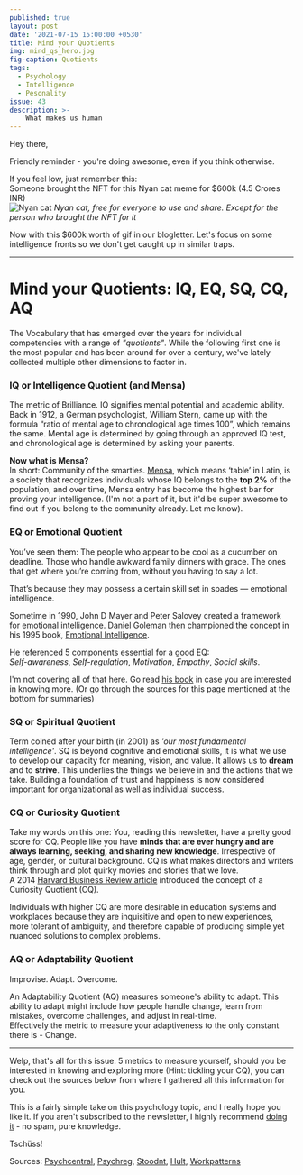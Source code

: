 ```yaml
---
published: true
layout: post
date: '2021-07-15 15:00:00 +0530'
title: Mind your Quotients
img: mind_qs_hero.jpg
fig-caption: Quotients
tags:
  - Psychology
  - Intelligence
  - Pesonality
issue: 43
description: >-
    What makes us human
---
```

Hey there,  

Friendly reminder - you're doing awesome, even if you think otherwise.  

If you feel low, just remember this:  
Someone brought the NFT for this Nyan cat meme for $600k (4.5 Crores INR)  
![Nyan cat](https://images-wixmp-ed30a86b8c4ca887773594c2.wixmp.com/f/67401945-34fc-46b8-8e8f-1982847277d4/ddba22b-2fad9d00-1d3f-4ec8-a65d-199a09dfa4e1.gif?token=eyJ0eXAiOiJKV1QiLCJhbGciOiJIUzI1NiJ9.eyJzdWIiOiJ1cm46YXBwOjdlMGQxODg5ODIyNjQzNzNhNWYwZDQxNWVhMGQyNmUwIiwiaXNzIjoidXJuOmFwcDo3ZTBkMTg4OTgyMjY0MzczYTVmMGQ0MTVlYTBkMjZlMCIsIm9iaiI6W1t7InBhdGgiOiJcL2ZcLzY3NDAxOTQ1LTM0ZmMtNDZiOC04ZThmLTE5ODI4NDcyNzdkNFwvZGRiYTIyYi0yZmFkOWQwMC0xZDNmLTRlYzgtYTY1ZC0xOTlhMDlkZmE0ZTEuZ2lmIn1dXSwiYXVkIjpbInVybjpzZXJ2aWNlOmZpbGUuZG93bmxvYWQiXX0.p1RcYkkOBXh0fzpoZxaTbE1_xNWLfoLqEZv1_0utuzU)
_Nyan cat, free for everyone to use and share. Except for the person who brought the NFT for it_  

Now with this $600k worth of gif in our blogletter. Let's focus on some intelligence fronts so we don't get caught up in similar traps.  

-----

# Mind your Quotients: IQ, EQ, SQ, CQ, AQ
The Vocabulary that has emerged over the years for individual competencies with a range of _"quotients"_. While the following first one is the most popular and has been around for over a century, we've lately collected multiple other dimensions to factor in.  

### IQ or Intelligence Quotient (and Mensa)
The metric of Brilliance. IQ signifies mental potential and academic ability. Back in 1912, a German psychologist, William Stern, came up with the formula “ratio of mental age to chronological age times 100”, which remains the same. Mental age is determined by going through an approved IQ test, and chronological age is determined by asking your parents.  

**Now what is Mensa?**  
In short: Community of the smarties. [Mensa](https://www.mensa.org/mensa/about-us), which means ‘table’ in Latin, is a society that recognizes individuals whose IQ belongs to the **top 2%** of the population, and over time, Mensa entry has become the highest bar for proving your intelligence. (I'm not a part of it, but it'd be super awesome to find out if you belong to the community already. Let me know).  

### EQ or Emotional Quotient
You’ve seen them: The people who appear to be cool as a cucumber on deadline. Those who handle awkward family dinners with grace. The ones that get where you’re coming from, without you having to say a lot.  

That’s because they may possess a certain skill set in spades — emotional intelligence.  

Sometime in 1990, John D Mayer and Peter Salovey created a framework for emotional intelligence. Daniel Goleman then championed the concept in his 1995 book, [Emotional Intelligence](https://www.amazon.com/Emotional-Intelligence-Matter-More-Than/dp/055338371X).  

He referenced 5 components essential for a good EQ:  
_Self-awareness_, _Self-regulation_, _Motivation_, _Empathy_, _Social skills_.  

I'm not covering all of that here. Go read [his book](https://www.goodreads.com/book/show/26329.Emotional_Intelligence) in case you are interested in knowing more. (Or go through the sources for this page mentioned at the bottom for summaries)  

### SQ or Spiritual Quotient
Term coined after your birth (in 2001) as _'our most fundamental intelligence'_. SQ is beyond cognitive and emotional skills, it is what we use to develop our capacity for meaning, vision, and value. It allows us to **dream** and to **strive**. This underlies the things we believe in and the actions that we take. Building a foundation of trust and happiness is now considered important for organizational as well as individual success.  

### CQ or Curiosity Quotient
Take my words on this one: You, reading this newsletter, have a pretty good score for CQ. People like you have **minds that are ever hungry and are always learning, seeking, and sharing new knowledge**.  Irrespective of age, gender, or cultural background. CQ is what makes directors and writers think through and plot quirky movies and stories that we love.  
A 2014 [Harvard Business Review article](https://hbr.org/2014/08/curiosity-is-as-important-as-intelligence) introduced the concept of a Curiosity Quotient (CQ).  
 
Individuals with higher CQ are more desirable in education systems and workplaces because they are inquisitive and open to new experiences, more tolerant of ambiguity, and therefore capable of producing simple yet nuanced solutions to complex problems.  

### AQ or Adaptability Quotient
Improvise. Adapt. Overcome.  

An Adaptability Quotient (AQ) measures someone's ability to adapt. This ability to adapt might include how people handle change, learn from mistakes, overcome challenges, and adjust in real-time.  
Effectively the metric to measure your adaptiveness to the only constant there is - Change.  

------

Welp, that's all for this issue. 5 metrics to measure yourself, should you be interested in knowing and exploring more (Hint: tickling your CQ), you can check out the sources below from where I gathered all this information for you.  

This is a fairly simple take on this psychology topic, and I really hope you like it. If you aren't subscribed to the newsletter, I highly recommend [doing it](https://knowledgeday.in/signup/) - no spam, pure knowledge.  

Tschüss!

Sources: [Psychcentral](https://psychcentral.com/lib/what-is-emotional-intelligence-eq#components), [Psychreg](https://www.psychreg.org/spiritual-quotient/), [Stoodnt](https://www.stoodnt.com/blog/mind-your-qs-understanding-iq-eq-sq-cq-aq/), [Hult](https://www.hult.edu/blog/what-is-your-curiosity-quotient-huffington-post/), [Workpatterns](https://www.workpatterns.com/articles/adaptability-quotient)
